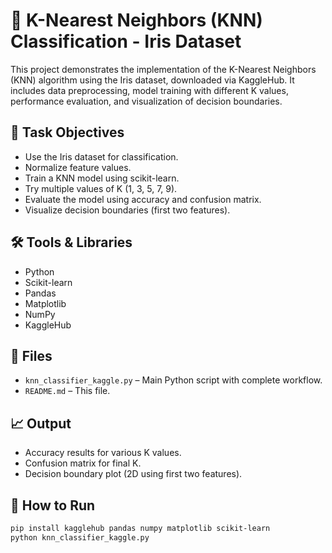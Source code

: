 # 🌸 K-Nearest Neighbors (KNN) Classification - Iris Dataset

This project demonstrates the implementation of the K-Nearest Neighbors (KNN) algorithm using the Iris dataset, downloaded via KaggleHub. It includes data preprocessing, model training with different K values, performance evaluation, and visualization of decision boundaries.

## 📌 Task Objectives

- Use the Iris dataset for classification.
- Normalize feature values.
- Train a KNN model using scikit-learn.
- Try multiple values of K (1, 3, 5, 7, 9).
- Evaluate the model using accuracy and confusion matrix.
- Visualize decision boundaries (first two features).

## 🛠 Tools & Libraries

- Python
- Scikit-learn
- Pandas
- Matplotlib
- NumPy
- KaggleHub

## 📂 Files

- `knn_classifier_kaggle.py` – Main Python script with complete workflow.
- `README.md` – This file.

## 📈 Output

- Accuracy results for various K values.
- Confusion matrix for final K.
- Decision boundary plot (2D using first two features).

## 🚀 How to Run

```bash
pip install kagglehub pandas numpy matplotlib scikit-learn
python knn_classifier_kaggle.py



